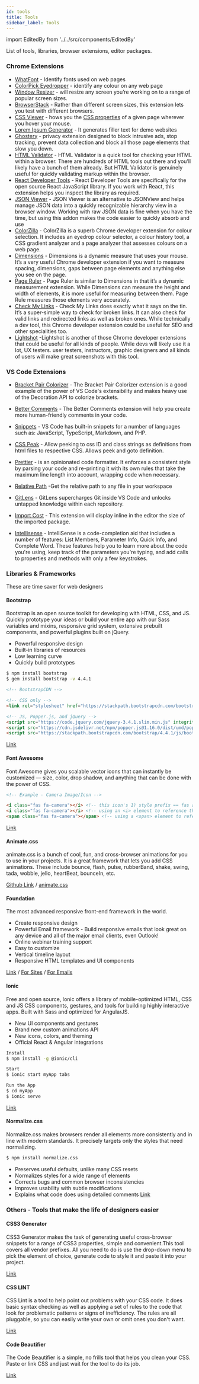 ```yaml
---
id: tools
title: Tools
sidebar_label: Tools
---
```


import EditedBy from '../../src/components/EditedBy'

List of tools, libraries, browser extensions, editor packages.

### Chrome Extensions

- [WhatFont](https://chrome.google.com/webstore/detail/whatfont/jabopobgcpjmedljpbcaablpmlmfcogm?hl=en) - Identify fonts used on web pages
- [ColorPick Eyedropper](https://chrome.google.com/webstore/detail/colorpick-eyedropper/ohcpnigalekghcmgcdcenkpelffpdolg?hl=en) - identify any colour on any web page
- [Window Resizer](https://chrome.google.com/webstore/detail/window-resizer/kkelicaakdanhinjdeammmilcgefonfh?hl=en) - will resize any screen you’re working on to a range of popular screen sizes.
- [BrowserStack](https://chrome.google.com/webstore/detail/browserstack/nkihdmlheodkdfojglpcjjmioefjahjb) - Rather than different screen sizes, this extension lets you test with different browsers.
- [CSS Viewer](https://chrome.google.com/webstore/detail/css-viewer-for-google-chr/eedfldkdghfkhdcanjnfiklpeehbfoag) - hows you the [CSS properties](https://wpastra.com/docs/enable-css-file-generation/) of a given page wherever you hover your mouse.
- [Lorem Ipsum Generator](https://chrome.google.com/webstore/detail/yet-another-lorem-ipsum-g/fafiooicgpgnicbbkfgimcofbhpcledk) - It generates filler text for demo websites
- [Ghostery](https://chrome.google.com/webstore/detail/ghostery-%E2%80%93-privacy-ad-blo/mlomiejdfkolichcflejclcbmpeaniij) - privacy extension designed to block intrusive ads, stop tracking, prevent data collection and block all those page elements that slow you down.
- [HTML Validator](https://chrome.google.com/webstore/detail/html-validator/mpbelhhnfhfjnaehkcnnaknldmnocglk) - HTML Validator is a quick tool for checking your HTML within a browser. There are hundreds of HTML tools out there and you’ll likely have a bunch of them already. But HTML Validator is genuinely useful for quickly validating markup within the browser.
- [React Developer Tools](https://chrome.google.com/webstore/detail/react-developer-tools/fmkadmapgofadopljbjfkapdkoienihi) - React Developer Tools are specifically for the open source React JavaScript library. If you work with React, this extension helps you inspect the library as required.
- [JSON Viewer](https://chrome.google.com/webstore/detail/json-viewer/gbmdgpbipfallnflgajpaliibnhdgobh) - JSON Viewer is an alternative to JSONView and helps manage JSON data into a quickly recognizable hierarchy view in a browser window. Working with raw JSON data is fine when you have the time, but using this addon makes the code easier to quickly absorb and use
- [ColorZilla](https://chrome.google.com/webstore/detail/colorzilla/bhlhnicpbhignbdhedgjhgdocnmhomnp) - ColorZilla is a superb Chrome developer extension for colour selection. It includes an eyedrop colour selector, a colour history tool, a CSS gradient analyzer and a page analyzer that assesses colours on a web page.
- [Dimensions](https://chrome.google.com/webstore/detail/dimensions/baocaagndhipibgklemoalmkljaimfdj) - Dimensions is a dynamic measure that uses your mouse. It’s a very useful Chrome developer extension if you want to measure spacing, dimensions, gaps between page elements and anything else you see on the page.
- [Page Ruler](https://chrome.google.com/webstore/detail/page-ruler/jcbmcnpepaddcedmjdcmhbekjhbfnlff) - Page Ruler is similar to Dimensions in that it’s a dynamic measurement extension. While Dimensions can measure the height and width of elements, it is more useful for measuring between them. Page Rule measures those elements very accurately.
- [Check My Links](https://chrome.google.com/webstore/detail/website-broken-link-and-4/kkjfobdnekhdpmgomkpeibhlnmcjgian) - Check My Links does exactly what it says on the tin. It’s a super-simple way to check for broken links. It can also check for valid links and redirected links as well as broken ones. While technically a dev tool, this Chrome developer extension could be useful for SEO and other specialities too.
- [Lightshot](https://chrome.google.com/webstore/detail/lightshot-screenshot-tool/mbniclmhobmnbdlbpiphghaielnnpgdp) -Lightshot is another of those Chrome developer extensions that could be useful for all kinds of people. While devs will likely use it a lot, UX testers. user testers, instructors, graphic designers and all kinds of users will make great screenshots with this tool.

### VS Code Extensions

- [Bracket Pair Colorizer](https://www.educative.io/blog/top-vscode-extensions#1) - The Bracket Pair Colorizer extension is a good example of the power of VS Code's extensibility and makes heavy use of the Decoration API to colorize brackets.
- [Better Comments](https://www.educative.io/blog/top-vscode-extensions#2) - The Better Comments extension will help you create more human-friendly comments in your code.
- [Snippets](https://www.educative.io/blog/top-vscode-extensions#3) - VS Code has built-in snippets for a number of languages such as: JavaScript, TypeScript, Markdown, and PHP.
- [CSS Peak](https://www.educative.io/blog/top-vscode-extensions#4) - Allow peeking to css ID and class strings as definitions from html files to respective CSS. Allows peek and goto definition.
- [Prettier](https://www.educative.io/blog/top-vscode-extensions#5) - is an opinionated code formatter. It enforces a consistent style by parsing your code and re-printing it with its own rules that take the maximum line length into account, wrapping code when necessary.

- [Relative Path](https://www.educative.io/blog/top-vscode-extensions#6) -Get the relative path to any file in your workspace
- [GitLens](https://www.educative.io/blog/top-vscode-extensions#8) - GitLens supercharges Git inside VS Code and unlocks untapped knowledge within each repository.
- [Import Cost](https://www.educative.io/blog/top-vscode-extensions#9) - This extension will display inline in the editor the size of the imported package.
- [Intellisense](https://www.educative.io/blog/top-vscode-extensions#11) - IntelliSense is a code-completion aid that includes a number of features: List Members, Parameter Info, Quick Info, and Complete Word. These features help you to learn more about the code you're using, keep track of the parameters you're typing, and add calls to properties and methods with only a few keystrokes.

### Libraries & Frameworks

These are time saver for web designers

#### Bootstrap

Bootstrap is an open source toolkit for developing with HTML, CSS, and JS. Quickly prototype your ideas or build your entire app with our Sass variables and mixins, responsive grid system, extensive prebuilt components, and powerful plugins built on jQuery.

- Powerful responsive design
- Built-in libraries of resources
- Low learning curve
- Quickly build prototypes

<!-- prettier-ignore-start -->
```bash
$ npm install bootstrap
$ gem install bootstrap -v 4.4.1
```
<!-- prettier-ignore-end -->

<!-- prettier-ignore-start -->
```html
<!-- BootstrapCDN -->

<!-- CSS only -->
<link rel="stylesheet" href="https://stackpath.bootstrapcdn.com/bootstrap/4.4.1/css/bootstrap.min.css" integrity="sha384-Vkoo8x4CGsO3+Hhxv8T/Q5PaXtkKtu6ug5TOeNV6gBiFeWPGFN9MuhOf23Q9Ifjh" crossorigin="anonymous">

<!-- JS, Popper.js, and jQuery -->
<script src="https://code.jquery.com/jquery-3.4.1.slim.min.js" integrity="sha384-J6qa4849blE2+poT4WnyKhv5vZF5SrPo0iEjwBvKU7imGFAV0wwj1yYfoRSJoZ+n" crossorigin="anonymous"></script>
<script src="https://cdn.jsdelivr.net/npm/popper.js@1.16.0/dist/umd/popper.min.js" integrity="sha384-Q6E9RHvbIyZFJoft+2mJbHaEWldlvI9IOYy5n3zV9zzTtmI3UksdQRVvoxMfooAo" crossorigin="anonymous"></script>
<script src="https://stackpath.bootstrapcdn.com/bootstrap/4.4.1/js/bootstrap.min.js" integrity="sha384-wfSDF2E50Y2D1uUdj0O3uMBJnjuUD4Ih7YwaYd1iqfktj0Uod8GCExl3Og8ifwB6" crossorigin="anonymous"></script>

```
<!-- prettier-ignore-end -->

[Link](https://getbootstrap.com/)

#### Font Awesome

Font Awesome gives you scalable vector icons that can instantly be customized — size, color, drop shadow, and anything that can be done with the power of CSS.

<!-- prettier-ignore-start -->
```html
<!-- Example - Camera Image/Icon -->

<i class="fas fa-camera"></i> <!-- this icon's 1) style prefix == fas and 2) icon name == camera -->
<i class="fas fa-camera"></i> <!-- using an <i> element to reference the icon -->
<span class="fas fa-camera"></span> <!-- using a <span> element to reference the icon -->
```
<!-- prettier-ignore-end -->

[Link](https://fontawesome.com/)

#### Animate.css

animate.css is a bunch of cool, fun, and cross-browser animations for you to use in your projects. It is a great framework that lets you add CSS animations. These include bounce, flash, pulse, rubberBand, shake, swing, tada, wobble, jello, heartBeat, bounceIn, etc.

[Github Link](https://github.com/daneden/animate.css) / [animate.css](https://raw.githubusercontent.com/daneden/animate.css/master/animate.css)

#### Foundation

The most advanced responsive front-end framework in the world.

- Create responsive design
- Powerful Email framework - Build responsive emails that look great on any device and all of the major email clients, even Outlook!
- Online webinar training support
- Easy to customize
- Vertical timeline layout
- Responsive HTML templates and UI components

[Link](https://get.foundation/) / [For Sites](https://get.foundation/sites.html) / [For Emails](https://get.foundation/emails.html)

#### Ionic

Free and open source, Ionic offers a library of mobile-optimized HTML, CSS and JS CSS components, gestures, and tools for building highly interactive apps. Built with Sass and optimized for AngularJS.

- New UI components and gestures
- Brand new custom animations API
- New icons, colors, and theming
- Official React & Angular integrations

<!-- prettier-ignore-start -->
```bash
Install
$ npm install -g @ionic/cli

Start
$ ionic start myApp tabs

Run the App
$ cd myApp 
$ ionic serve
```
<!-- prettier-ignore-end -->

[Link](https://ionicframework.com/)

#### Normalize.css

Normalize.css makes browsers render all elements more consistently and in line with modern standards. It precisely targets only the styles that need normalizing.

<!-- prettier-ignore-start -->
```bash
$ npm install normalize.css
```
<!-- prettier-ignore-end -->

- Preserves useful defaults, unlike many CSS resets
- Normalizes styles for a wide range of elements
- Corrects bugs and common browser inconsistencies
- Improves usability with subtle modifications
- Explains what code does using detailed comments [Link](http://necolas.github.io/normalize.css/)

### Others - Tools that make the life of designers easier

#### CSS3 Generator

CSS3 Generator makes the task of generating useful cross-browser snippets for a range of CSS3 properties, simple and convenient.This tool covers all vendor prefixes. All you need to do is use the drop-down menu to pick the element of choice, generate code to style it and paste it into your project.

[Link](http://css3generator.com/)

#### CSS LINT

CSS Lint is a tool to help point out problems with your CSS code. It does basic syntax checking as well as applying a set of rules to the code that look for problematic patterns or signs of inefficiency. The rules are all pluggable, so you can easily write your own or omit ones you don't want.

[Link](http://csslint.net/)

#### Code Beautifier

The Code Beautifier is a simple, no frills tool that helps you clean your CSS. Paste or link CSS and just wait for the tool to do its job.

[Link](http://www.codebeautifier.com/)

<EditedBy name="Priya" updated="Pulari" date="27/04/2023" />
